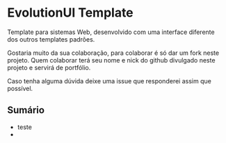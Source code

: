 # EvolutionUI Template

Template para sistemas Web, desenvolvido com uma interface diferente dos outros templates padrões.

Gostaria muito da sua colaboração, para colaborar é só dar um fork neste projeto. Quem colaborar terá seu nome e nick do github divulgado neste projeto e servirá de portfólio.

Caso tenha alguma dúvida deixe uma issue que responderei assim que possível.

## Sumário
* teste
*